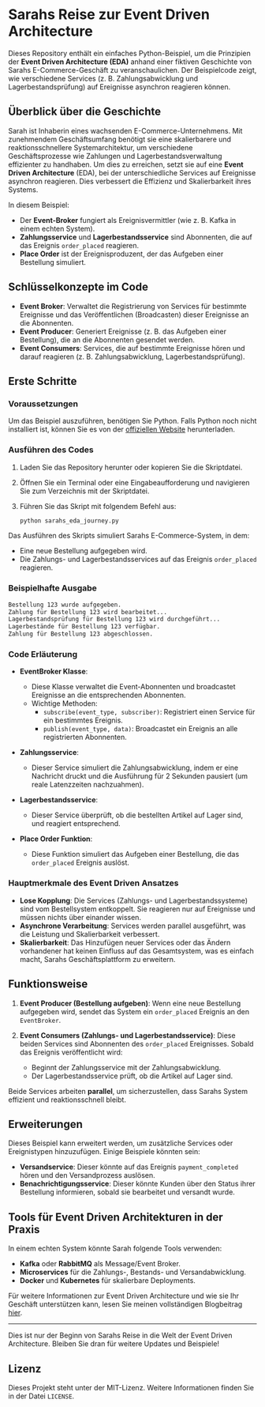 # Sarahs Reise zur Event Driven Architecture

Dieses Repository enthält ein einfaches Python-Beispiel, um die Prinzipien der **Event Driven Architecture (EDA)** anhand einer fiktiven Geschichte von Sarahs E-Commerce-Geschäft zu veranschaulichen. Der Beispielcode zeigt, wie verschiedene Services (z. B. Zahlungsabwicklung und Lagerbestandsprüfung) auf Ereignisse asynchron reagieren können.

## Überblick über die Geschichte

Sarah ist Inhaberin eines wachsenden E-Commerce-Unternehmens. Mit zunehmendem Geschäftsumfang benötigt sie eine skalierbarere und reaktionsschnellere Systemarchitektur, um verschiedene Geschäftsprozesse wie Zahlungen und Lagerbestandsverwaltung effizienter zu handhaben. Um dies zu erreichen, setzt sie auf eine **Event Driven Architecture** (EDA), bei der unterschiedliche Services auf Ereignisse asynchron reagieren. Dies verbessert die Effizienz und Skalierbarkeit ihres Systems.

In diesem Beispiel:
- Der **Event-Broker** fungiert als Ereignisvermittler (wie z. B. Kafka in einem echten System).
- **Zahlungsservice** und **Lagerbestandsservice** sind Abonnenten, die auf das Ereignis `order_placed` reagieren.
- **Place Order** ist der Ereignisproduzent, der das Aufgeben einer Bestellung simuliert.

## Schlüsselkonzepte im Code

- **Event Broker**: Verwaltet die Registrierung von Services für bestimmte Ereignisse und das Veröffentlichen (Broadcasten) dieser Ereignisse an die Abonnenten.
- **Event Producer**: Generiert Ereignisse (z. B. das Aufgeben einer Bestellung), die an die Abonnenten gesendet werden.
- **Event Consumers**: Services, die auf bestimmte Ereignisse hören und darauf reagieren (z. B. Zahlungsabwicklung, Lagerbestandsprüfung).

## Erste Schritte

### Voraussetzungen

Um das Beispiel auszuführen, benötigen Sie Python. Falls Python noch nicht installiert ist, können Sie es von der [offiziellen Website](https://www.python.org/downloads/) herunterladen.

### Ausführen des Codes

1. Laden Sie das Repository herunter oder kopieren Sie die Skriptdatei.
2. Öffnen Sie ein Terminal oder eine Eingabeaufforderung und navigieren Sie zum Verzeichnis mit der Skriptdatei.
3. Führen Sie das Skript mit folgendem Befehl aus:

   ```bash
   python sarahs_eda_journey.py
   ```

Das Ausführen des Skripts simuliert Sarahs E-Commerce-System, in dem:
- Eine neue Bestellung aufgegeben wird.
- Die Zahlungs- und Lagerbestandsservices auf das Ereignis `order_placed` reagieren.

### Beispielhafte Ausgabe

```bash
Bestellung 123 wurde aufgegeben.
Zahlung für Bestellung 123 wird bearbeitet...
Lagerbestandsprüfung für Bestellung 123 wird durchgeführt...
Lagerbestände für Bestellung 123 verfügbar.
Zahlung für Bestellung 123 abgeschlossen.
```

### Code Erläuterung

- **EventBroker Klasse**:
    - Diese Klasse verwaltet die Event-Abonnenten und broadcastet Ereignisse an die entsprechenden Abonnenten.
    - Wichtige Methoden:
        - `subscribe(event_type, subscriber)`: Registriert einen Service für ein bestimmtes Ereignis.
        - `publish(event_type, data)`: Broadcastet ein Ereignis an alle registrierten Abonnenten.
        
- **Zahlungsservice**:
    - Dieser Service simuliert die Zahlungsabwicklung, indem er eine Nachricht druckt und die Ausführung für 2 Sekunden pausiert (um reale Latenzzeiten nachzuahmen).

- **Lagerbestandsservice**:
    - Dieser Service überprüft, ob die bestellten Artikel auf Lager sind, und reagiert entsprechend.

- **Place Order Funktion**:
    - Diese Funktion simuliert das Aufgeben einer Bestellung, die das `order_placed` Ereignis auslöst.

### Hauptmerkmale des Event Driven Ansatzes

- **Lose Kopplung**: Die Services (Zahlungs- und Lagerbestandssysteme) sind vom Bestellsystem entkoppelt. Sie reagieren nur auf Ereignisse und müssen nichts über einander wissen.
- **Asynchrone Verarbeitung**: Services werden parallel ausgeführt, was die Leistung und Skalierbarkeit verbessert.
- **Skalierbarkeit**: Das Hinzufügen neuer Services oder das Ändern vorhandener hat keinen Einfluss auf das Gesamtsystem, was es einfach macht, Sarahs Geschäftsplattform zu erweitern.

## Funktionsweise

1. **Event Producer (Bestellung aufgeben)**: Wenn eine neue Bestellung aufgegeben wird, sendet das System ein `order_placed` Ereignis an den `EventBroker`.
   
2. **Event Consumers (Zahlungs- und Lagerbestandsservice)**: Diese beiden Services sind Abonnenten des `order_placed` Ereignisses. Sobald das Ereignis veröffentlicht wird:
   - Beginnt der Zahlungsservice mit der Zahlungsabwicklung.
   - Der Lagerbestandsservice prüft, ob die Artikel auf Lager sind.

Beide Services arbeiten **parallel**, um sicherzustellen, dass Sarahs System effizient und reaktionsschnell bleibt.

## Erweiterungen

Dieses Beispiel kann erweitert werden, um zusätzliche Services oder Ereignistypen hinzuzufügen. Einige Beispiele könnten sein:
- **Versandservice**: Dieser könnte auf das Ereignis `payment_completed` hören und den Versandprozess auslösen.
- **Benachrichtigungsservice**: Dieser könnte Kunden über den Status ihrer Bestellung informieren, sobald sie bearbeitet und versandt wurde.

## Tools für Event Driven Architekturen in der Praxis

In einem echten System könnte Sarah folgende Tools verwenden:
- **Kafka** oder **RabbitMQ** als Message/Event Broker.
- **Microservices** für die Zahlungs-, Bestands- und Versandabwicklung.
- **Docker** und **Kubernetes** für skalierbare Deployments.

Für weitere Informationen zur Event Driven Architecture und wie sie Ihr Geschäft unterstützen kann, lesen Sie meinen vollständigen Blogbeitrag [hier](https://soerensen.dev/event-driven-architecture-grundlagen/).

---

Dies ist nur der Beginn von Sarahs Reise in die Welt der Event Driven Architecture. Bleiben Sie dran für weitere Updates und Beispiele!

## Lizenz

Dieses Projekt steht unter der MIT-Lizenz. Weitere Informationen finden Sie in der Datei `LICENSE`.
